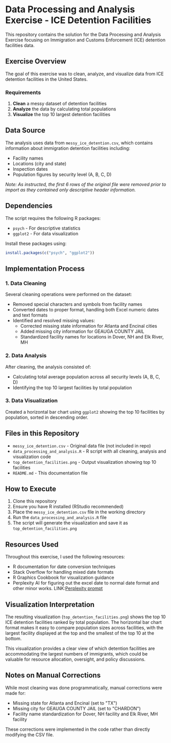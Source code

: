 # Data Processing and Analysis Exercise - ICE Detention Facilities

This repository contains the solution for the Data Processing and Analysis Exercise focusing on Immigration and Customs Enforcement (ICE) detention facilities data.

## Exercise Overview

The goal of this exercise was to clean, analyze, and visualize data from ICE detention facilities in the United States.

### Requirements

1. **Clean** a messy dataset of detention facilities
2. **Analyze** the data by calculating total populations
3. **Visualize** the top 10 largest detention facilities

## Data Source

The analysis uses data from `messy_ice_detention.csv`, which contains information about immigration detention facilities including:

- Facility names
- Locations (city and state)
- Inspection dates
- Population figures by security level (A, B, C, D)

*Note: As instructed, the first 6 rows of the original file were removed prior to import as they contained only descriptive header information.*

## Dependencies

The script requires the following R packages:
- `psych` - For descriptive statistics
- `ggplot2` - For data visualization

Install these packages using:
```R
install.packages(c("psych", "ggplot2"))
```

## Implementation Process

### 1. Data Cleaning

Several cleaning operations were performed on the dataset:

- Removed special characters and symbols from facility names
- Converted dates to proper format, handling both Excel numeric dates and text formats
- Identified and resolved missing values:
  - Corrected missing state information for Atlanta and Encinal cities
  - Added missing city information for GEAUGA COUNTY JAIL
  - Standardized facility names for locations in Dover, NH and Elk River, MH

### 2. Data Analysis

After cleaning, the analysis consisted of:
- Calculating total average population across all security levels (A, B, C, D)
- Identifying the top 10 largest facilities by total population

### 3. Data Visualization

Created a horizontal bar chart using `ggplot2` showing the top 10 facilities by population, sorted in descending order.

## Files in this Repository

- `messy_ice_detention.csv` - Original data file (not included in repo)
- `data_processing_and_analysis.R` - R script with all cleaning, analysis and visualization code
- `top_detention_facilities.png` - Output visualization showing top 10 facilities
- `README.md` - This documentation file

## How to Execute

1. Clone this repository
2. Ensure you have R installed (RStudio recommended)
3. Place the `messy_ice_detention.csv` file in the working directory
4. Run the `data_processing_and_analysis.R` file
5. The script will generate the visualization and save it as `top_detention_facilities.png`

## Resources Used

Throughout this exercise, I used the following resources:
- R documentation for date conversion techniques
- Stack Overflow for handling mixed date formats
- R Graphics Cookbook for visualization guidance
- Perplexity AI for figuring out the excel date to normal date format and other minor works. LINK:[Perplexity prompt](https://www.perplexity.ai/search/how-to-convert-excel-date-to-d-hDQna6sAQca7FWZEqKvwXA)

## Visualization Interpretation

The resulting visualization (`top_detention_facilities.png`) shows the top 10 ICE detention facilities ranked by total population. The horizontal bar chart format makes it easy to compare population sizes across facilities, with the largest facility displayed at the top and the smallest of the top 10 at the bottom.

This visualization provides a clear view of which detention facilities are accommodating the largest numbers of immigrants, which could be valuable for resource allocation, oversight, and policy discussions.

## Notes on Manual Corrections

While most cleaning was done programmatically, manual corrections were made for:
- Missing state for Atlanta and Encinal (set to "TX")
- Missing city for GEAUGA COUNTY JAIL (set to "CHARDON")
- Facility name standardization for Dover, NH facility and Elk River, MH facility

These corrections were implemented in the code rather than directly modifying the CSV file.
